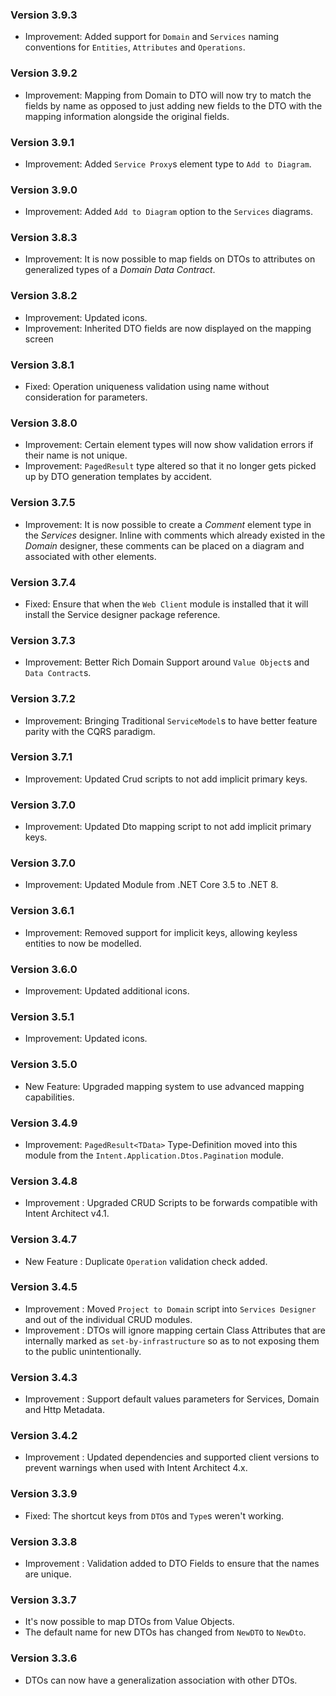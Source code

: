 ### Version 3.9.3

- Improvement: Added support for `Domain` and `Services` naming conventions for `Entities`, `Attributes` and `Operations`.

### Version 3.9.2

- Improvement: Mapping from Domain to DTO will now try to match the fields by name as opposed to just adding new fields to the DTO with the mapping information alongside the original fields.

### Version 3.9.1

- Improvement: Added `Service Proxy`s element type to `Add to Diagram`.


### Version 3.9.0

- Improvement: Added `Add to Diagram` option to the `Services` diagrams.

### Version 3.8.3

- Improvement: It is now possible to map fields on DTOs to attributes on generalized types of a _Domain Data Contract_.

### Version 3.8.2

- Improvement: Updated icons.
- Improvement: Inherited DTO fields are now displayed on the mapping screen

### Version 3.8.1

- Fixed: Operation uniqueness validation using name without consideration for parameters.

### Version 3.8.0

- Improvement: Certain element types will now show validation errors if their name is not unique.
- Improvement: `PagedResult` type altered so that it no longer gets picked up by DTO generation templates by accident.

### Version 3.7.5

- Improvement: It is now possible to create a _Comment_ element type in the _Services_ designer. Inline with comments which already existed in the _Domain_ designer, these comments can be placed on a diagram and associated with other elements.

### Version 3.7.4

- Fixed: Ensure that when the `Web Client` module is installed that it will install the Service designer package reference.

### Version 3.7.3

- Improvement: Better Rich Domain Support around `Value Object`s and `Data Contract`s.

### Version 3.7.2

- Improvement: Bringing Traditional `ServiceModel`s to have better feature parity with the CQRS paradigm.

### Version 3.7.1

- Improvement: Updated Crud scripts to not add implicit primary keys.

### Version 3.7.0

- Improvement: Updated Dto mapping script to not add implicit primary keys.

### Version 3.7.0

- Improvement: Updated Module from .NET Core 3.5 to .NET 8.

### Version 3.6.1

- Improvement: Removed support for implicit keys, allowing keyless entities to now be modelled.

### Version 3.6.0

- Improvement: Updated additional icons. 

### Version 3.5.1

- Improvement: Updated icons. 

### Version 3.5.0

- New Feature: Upgraded mapping system to use advanced mapping capabilities.

### Version 3.4.9

- Improvement: `PagedResult<TData>` Type-Definition moved into this module from the `Intent.Application.Dtos.Pagination` module.

### Version 3.4.8

- Improvement : Upgraded CRUD Scripts to be forwards compatible with Intent Architect v4.1.

### Version 3.4.7

- New Feature : Duplicate `Operation` validation check added.

### Version 3.4.5

- Improvement : Moved `Project to Domain` script into `Services Designer` and out of the individual CRUD modules.
- Improvement : DTOs will ignore mapping certain Class Attributes that are internally marked as `set-by-infrastructure` so as to not exposing them to the public unintentionally.

### Version 3.4.3

- Improvement : Support default values parameters for Services, Domain and Http Metadata.

### Version 3.4.2

- Improvement : Updated dependencies and supported client versions to prevent warnings when used with Intent Architect 4.x.

### Version 3.3.9

- Fixed: The shortcut keys from `DTO`s and `Type`s weren't working.

### Version 3.3.8

- Improvement : Validation added to DTO Fields to ensure that the names are unique.

### Version 3.3.7

- It's now possible to map DTOs from Value Objects.
- The default name for new DTOs has changed from `NewDTO` to `NewDto`.

### Version 3.3.6

- DTOs can now have a generalization association with other DTOs.
